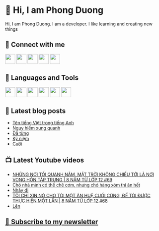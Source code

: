 # 👋 Hi, I am Phong Duong

Hi, I am Phong Duong. I am a developer. I like learning and creating new things

## 🔗 Connect with me
[<img height="32" width="32" src="https://cdn.jsdelivr.net/npm/simple-icons@v3/icons/youtube.svg" />](https://www.youtube.com/channel/UCXykqt3V2-9bYXKWZRcH0rA)
[<img height="32" width="32" src="https://cdn.jsdelivr.net/npm/simple-icons@v3/icons/instagram.svg" />](https://www.instagram.com/phongduonglh)
[<img height="32" width="32" src="https://cdn.jsdelivr.net/npm/simple-icons@v3/icons/twitter.svg" />](https://twitter.com/phongduonglh)
[<img height="32" width="32" src="https://cdn.jsdelivr.net/npm/simple-icons@v3/icons/facebook.svg" />](https://www.facebook.com/phongduonglh)
[<img height="32" width="32" src="https://cdn.jsdelivr.net/npm/simple-icons@v3/icons/linkedin.svg" />](https://www.linkedin.com/in/phongduonglh)

## 🧰 Languages and Tools

[<img height="32" width="32" src="https://cdn.jsdelivr.net/npm/simple-icons@v3/icons/javascript.svg" />](javascript)
[<img height="32" width="32" src="https://cdn.jsdelivr.net/npm/simple-icons@v3/icons/html5.svg" />](html5)
[<img height="32" width="32" src="https://cdn.jsdelivr.net/npm/simple-icons@v3/icons/css3.svg" />](css3)
[<img height="32" width="32" src="https://cdn.jsdelivr.net/npm/simple-icons@v3/icons/node-dot-js.svg" />](nodejs)
[<img height="32" width="32" src="https://cdn.jsdelivr.net/npm/simple-icons@v3/icons/react.svg" />](react)
[<img height="32" width="32" src="https://cdn.jsdelivr.net/npm/simple-icons@v3/icons/vue-dot-js.svg" />](vue)

## 📝 Latest blog posts

<!-- BLOG-POST-LIST:START -->
- [Tên tiếng Việt trong tiếng Anh](https://phongduong.dev/blog/2021/07/ten-tieng-viet-trong-tieng-anh/)
- [Nguy hiểm xung quanh](https://phongduong.dev/blog/2021/07/nguy-hiem-xung-quanh/)
- [Đã từng](https://phongduong.dev/blog/2021/07/da-tung/)
- [Kỷ niệm](https://phongduong.dev/blog/2021/07/ky-niem/)
- [Cười](https://phongduong.dev/blog/2021/07/cuoi/)
<!-- BLOG-POST-LIST:END -->

## 📺 Latest Youtube videos

<!-- YOUTUBE-VIDEO-LIST:START -->
- [NHỮNG NƠI TỐI QUANH NĂM, MẶT TRỜI KHÔNG CHIẾU TỚI LÀ NƠI VONG HỒN TẬP TRUNG | 8 NĂM TỪ LỚP 12 #69](https://www.youtube.com/watch?v=tmNGqARAnAk)
- [Chó nhà mình có thể chê cơm, nhưng chó hàng xóm thì ăn hết](https://www.youtube.com/watch?v=60WQbku8S5E)
- [Nhảy đi](https://www.youtube.com/watch?v=Xr2IqjoGB-Y)
- [TÔI CHỈ XIN NÓ CHO TÔI MỘT ÂN HUỆ CUỐI CÙNG, ĐỂ TÔI ĐƯỢC THỰC HIỆN MỘT LẦN | 8 NĂM TỪ LỚP 12 #68](https://www.youtube.com/watch?v=kbK_Bf45c_g)
- [Lên](https://www.youtube.com/watch?v=_xgUccWsvmg)
<!-- YOUTUBE-VIDEO-LIST:END -->

## [💌 Subscribe to my newsletter](https://koogio.substack.com/)
